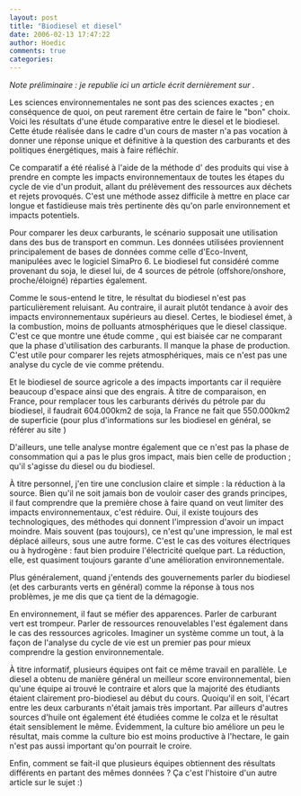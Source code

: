```yaml
---
layout: post
title: "Biodiesel et diesel"
date: 2006-02-13 17:47:22
author: Hoedic
comments: true
categories: 
---
```



*Note préliminaire : je republie ici un article écrit dernièrement sur .*

Les sciences environnementales ne sont pas des sciences exactes ; en conséquence de quoi, on peut rarement être certain de faire le "bon" choix. Voici les résultats d'une étude comparative entre le diesel et le biodiesel. Cette étude réalisée dans le cadre d'un cours de master n'a pas vocation à donner une réponse unique et définitive à la question des carburants et des politiques énergétiques, mais à faire réfléchir.

Ce comparatif a été réalisé à l'aide de la méthode d' des produits qui vise à prendre en compte les impacts environnementaux de toutes les étapes du cycle de vie d'un produit, allant du prélèvement des ressources aux déchets et rejets provoqués. C'est une méthode assez difficile à mettre en place car longue et fastidieuse mais très pertinente dès qu'on parle environnement et impacts potentiels.

Pour comparer les deux carburants, le scénario supposait une utilisation dans des bus de transport en commun. Les données utilisées proviennent principalement de bases de données comme celle d'Eco-Invent, manipulées avec le logiciel SimaPro 6. Le biodiesel fut considéré comme provenant du soja, le diesel lui, de 4 sources de pétrole (offshore/onshore, proche/éloigné) réparties également.

Comme le sous-entend le titre, le résultat du biodiesel n'est pas particulièrement reluisant. Au contraire, il aurait plutôt tendance à avoir des impacts environnementaux supérieurs au diesel. Certes, le biodiesel émet, à la combustion, moins de polluants atmosphériques que le diesel classique. C'est ce que montre une étude comme , qui est biaisée car ne comparant que la phase d'utilisation des carburants. Il manque la phase de production. C'est utile pour comparer les rejets atmosphériques, mais ce n'est pas une analyse du cycle de vie comme prétendu.

Et le biodiesel de source agricole a des impacts importants car il requière beaucoup d'espace ainsi que des engrais. À titre de comparaison, en France, pour remplacer tous les carburants dérivés du pétrole par du biodiesel, il faudrait 604.000km2 de soja, la France ne fait que 550.000km2 de superficie (pour plus d'informations sur les biodiesel en général, se référer au site )

D'ailleurs, une telle analyse montre également que ce n'est pas la phase de consommation qui a pas le plus gros impact, mais bien celle de production ; qu'il s'agisse du diesel ou du biodiesel.

À titre personnel, j'en tire une conclusion claire et simple : la réduction à la source. Bien qu'il ne soit jamais bon de vouloir caser des grands principes, il faut comprendre que la première chose à faire quand on veut limiter des impacts environnementaux, c'est réduire. Oui, il existe toujours des technologiques, des méthodes qui donnent l'impression d'avoir un impact moindre. Mais souvent (pas toujours), ce n'est qu'une impression, le mal est déplacé ailleurs, sous une autre forme. C'est le cas des voitures électriques ou à hydrogène : faut bien produire l'électricité quelque part. La réduction, elle, est quasiment toujours garante d'une amélioration environnementale.

Plus généralement, quand j'entends des gouvernements parler du biodiesel (et des carburants verts en général) comme la réponse à tous nos problèmes, je me dis que ça tient de la démagogie.

En environnement, il faut se méfier des apparences. Parler de carburant vert est trompeur. Parler de ressources renouvelables l'est également dans le cas des ressources agricoles. Imaginer un système comme un tout, à la façon de l'analyse du cycle de vie est un premier pas pour mieux comprendre la gestion environnementale.

À titre informatif, plusieurs équipes ont fait ce même travail en parallèle. Le diesel a obtenu de manière général un meilleur score environnemental, bien qu'une équipe ai trouvé le contraire et alors que la majorité des étudiants étaient clairement pro-biodiesel au début du cours. Quoiqu'il en soit, l'écart entre les deux carburants n'était jamais très important. Par ailleurs d'autres sources d'huile ont également été étudiées comme le colza et le résultat était sensiblement le même. Évidemment, la culture bio améliore un peu le résultat, mais comme la culture bio est moins productive à l'hectare, le gain n'est pas aussi important qu'on pourrait le croire.

Enfin, comment se fait-il que plusieurs équipes obtiennent des résultats différents en partant des mêmes données ? Ça c'est l'histoire d'un autre article sur le sujet :)